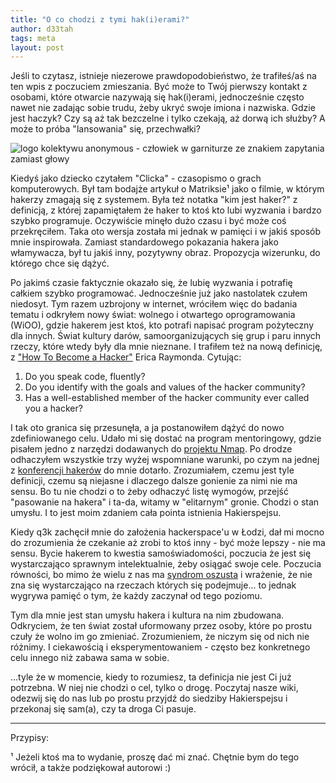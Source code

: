 ```yaml
---
title: "O co chodzi z tymi hak(i)erami?"
author: d33tah
tags: meta
layout: post
---
```



Jeśli to czytasz, istnieje niezerowe prawdopodobieństwo, że trafiłeś/aś na ten wpis z poczuciem zmieszania. Być może to Twój pierwszy kontakt z osobami, które otwarcie nazywają się hak(i)erami, jednocześnie często nawet nie zadając sobie trudu, żeby ukryć swoje imiona i nazwiska. Gdzie jest haczyk? Czy są aż tak bezczelne i tylko czekają, aż dorwą ich służby? A może to próba "lansowania" się, przechwałki?

![logo kolektywu anonymous - człowiek w garniturze ze znakiem zapytania zamiast głowy](https://upload.wikimedia.org/wikipedia/commons/d/d3/%22hazard_anon%22_%22lulzsec_anon%22.png)

Kiedyś jako dziecko czytałem "Clicka" - czasopismo o grach komputerowych. Był tam bodajże artykuł o Matriksie¹ jako o filmie, w którym hakerzy zmagają się z systemem. Była też notatka "kim jest haker?" z definicją, z której zapamiętałem że haker to ktoś kto lubi wyzwania i bardzo szybko programuje. Oczywiście minęło dużo czasu i być może coś przekręciłem. Taka oto wersja została mi jednak w pamięci i w jakiś sposób mnie inspirowała. Zamiast standardowego pokazania hakera jako włamywacza, był tu jakiś inny, pozytywny obraz. Propozycja wizerunku, do którego chce się dążyć.

Po jakimś czasie faktycznie okazało się, że lubię wyzwania i potrafię całkiem szybko programować. Jednocześnie już jako nastolatek czułem niedosyt. Tym razem uzbrojony w internet, wróciłem więc do badania tematu i odkryłem nowy świat: wolnego i otwartego oprogramowania (WiOO), gdzie hakerem jest ktoś, kto potrafi napisać program pożyteczny dla innych. Świat kultury darów, samoorganizujących się grup i paru innych rzeczy, które wtedy były dla mnie nieznane. I trafiłem też na nową definicję, z ["How To Become a Hacker"](http://www.catb.org/~esr/faqs/hacker-howto.html) Erica Raymonda. Cytując:

1. Do you speak code, fluently?
2. Do you identify with the goals and values of the hacker community?
3. Has a well-established member of the hacker community ever called you a hacker?

I tak oto granica się przesunęła, a ja postanowiłem dążyć do nowo zdefiniowanego celu. Udało mi się dostać na program mentoringowy, gdzie pisałem jedno z narzędzi dodawanych do [projektu Nmap](https://nmap.org/). Po drodze odhaczyłem wszystkie trzy wyżej wspomniane warunki, po czym na jednej z [konferencji hakerów](https://en.wikipedia.org/wiki/Chaos_Communication_Congress) do mnie dotarło. Zrozumiałem, czemu jest tyle definicji, czemu są niejasne i dlaczego dalsze gonienie za nimi nie ma sensu. Bo tu nie chodzi o to żeby odhaczyć listę wymogów, przejść "pasowanie na hakera" i ta-da, witamy w "elitarnym" gronie. Chodzi o stan umysłu. I to jest moim zdaniem cała pointa istnienia Hakierspejsu.

Kiedy q3k zachęcił mnie do założenia hackerspace'u w Łodzi, dał mi mocno do zrozumienia że czekanie aż zrobi to ktoś inny - być może lepszy - nie ma sensu. Bycie hakerem to kwestia samoświadomości, poczucia że jest się wystarczająco sprawnym intelektualnie, żeby osiągać swoje cele. Poczucia równości, bo mimo że wielu z nas ma [syndrom oszusta](https://pl.wikipedia.org/wiki/Syndrom_oszusta) i wrażenie, że nie zna się wystarczająco na rzeczach których się podejmuje... to jednak wygrywa pamięć o tym, że każdy zaczynał od tego poziomu.

Tym dla mnie jest stan umysłu hakera i kultura na nim zbudowana. Odkryciem, że ten świat został uformowany przez osoby, które po prostu czuły że wolno im go zmieniać. Zrozumieniem, że niczym się od nich nie różnimy. I ciekawością i eksperymentowaniem - często bez konkretnego celu innego niż zabawa sama w sobie.

...tyle że w momencie, kiedy to rozumiesz, ta definicja nie jest Ci już potrzebna. W niej nie chodzi o cel, tylko o drogę. Poczytaj nasze wiki, odezwij się do nas lub po prostu przyjdź do siedziby Hakierspejsu i przekonaj się sam(a), czy ta droga Ci pasuje.

---

Przypisy:

¹ Jeżeli ktoś ma to wydanie, proszę dać mi znać. Chętnie bym do tego wrócił, a także podziękował autorowi :)
